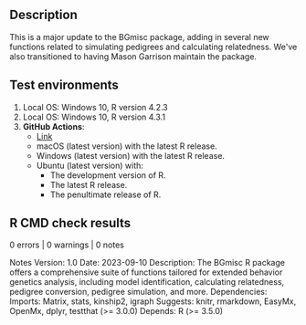 Description
-----------------------------------------------
This is a major update to the BGmisc package, adding in several new functions related to simulating pedigrees and calculating relatedness. We've also transitioned to having Mason Garrison maintain the package.


Test environments
-----------------------------------------------
1. Local OS: Windows 10, R version 4.2.3 
2. Local OS: Windows 10, R version 4.3.1 
3. **GitHub Actions**:  
    - [Link](https://github.com/R-Computing-Lab/BGmisc/actions/runs/6240228122)
    - macOS (latest version) with the latest R release.
    - Windows (latest version) with the latest R release.
    - Ubuntu (latest version) with:
        - The development version of R.
        - The latest R release.
        - The penultimate release of R.

## R CMD check results

0 errors | 0 warnings | 0 notes



Notes
Version: 1.0
Date: 2023-09-10
Description: The BGmisc R package offers a comprehensive suite of functions tailored for extended behavior genetics analysis, including model identification, calculating relatedness, pedigree conversion, pedigree simulation, and more.
Dependencies:
Imports: Matrix, stats, kinship2, igraph
Suggests: knitr, rmarkdown, EasyMx, OpenMx, dplyr, testthat (>= 3.0.0)
Depends: R (>= 3.5.0)
